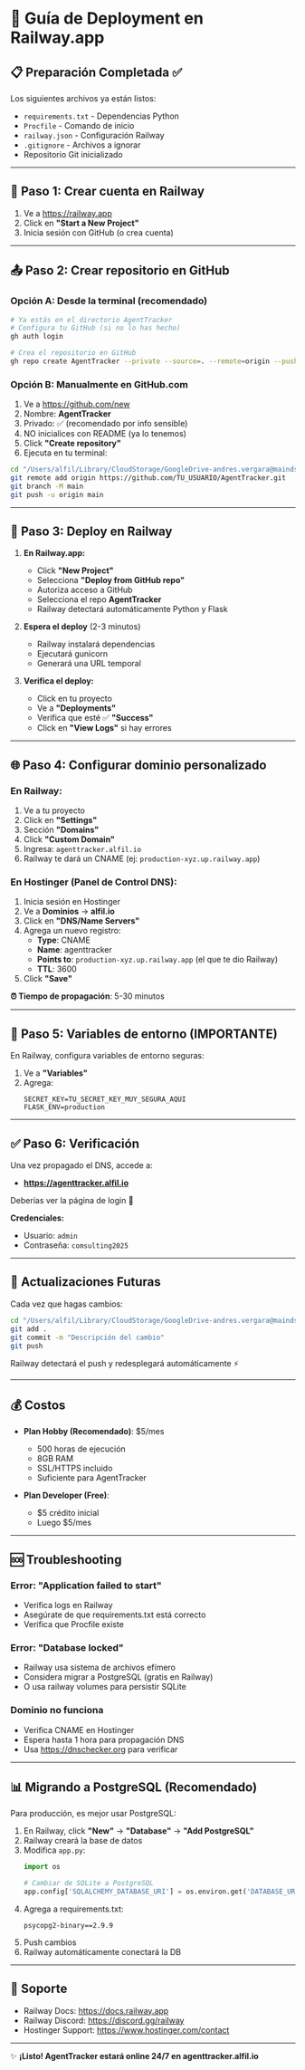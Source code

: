 # 🚀 Guía de Deployment en Railway.app

## 📋 Preparación Completada ✅

Los siguientes archivos ya están listos:
- `requirements.txt` - Dependencias Python
- `Procfile` - Comando de inicio
- `railway.json` - Configuración Railway
- `.gitignore` - Archivos a ignorar
- Repositorio Git inicializado

---

## 🔧 Paso 1: Crear cuenta en Railway

1. Ve a https://railway.app
2. Click en **"Start a New Project"**
3. Inicia sesión con GitHub (o crea cuenta)

---

## 📤 Paso 2: Crear repositorio en GitHub

### Opción A: Desde la terminal (recomendado)

```bash
# Ya estás en el directorio AgentTracker
# Configura tu GitHub (si no lo has hecho)
gh auth login

# Crea el repositorio en GitHub
gh repo create AgentTracker --private --source=. --remote=origin --push
```

### Opción B: Manualmente en GitHub.com

1. Ve a https://github.com/new
2. Nombre: **AgentTracker**
3. Privado: ✅ (recomendado por info sensible)
4. NO inicialices con README (ya lo tenemos)
5. Click **"Create repository"**
6. Ejecuta en tu terminal:

```bash
cd "/Users/alfil/Library/CloudStorage/GoogleDrive-andres.vergara@maindset.cl/Mi unidad/Comsulting/AgentTracker"
git remote add origin https://github.com/TU_USUARIO/AgentTracker.git
git branch -M main
git push -u origin main
```

---

## 🚂 Paso 3: Deploy en Railway

1. **En Railway.app:**
   - Click **"New Project"**
   - Selecciona **"Deploy from GitHub repo"**
   - Autoriza acceso a GitHub
   - Selecciona el repo **AgentTracker**
   - Railway detectará automáticamente Python y Flask

2. **Espera el deploy** (2-3 minutos)
   - Railway instalará dependencias
   - Ejecutará gunicorn
   - Generará una URL temporal

3. **Verifica el deploy:**
   - Click en tu proyecto
   - Ve a **"Deployments"**
   - Verifica que esté ✅ **"Success"**
   - Click en **"View Logs"** si hay errores

---

## 🌐 Paso 4: Configurar dominio personalizado

### En Railway:

1. Ve a tu proyecto
2. Click en **"Settings"**
3. Sección **"Domains"**
4. Click **"Custom Domain"**
5. Ingresa: `agenttracker.alfil.io`
6. Railway te dará un CNAME (ej: `production-xyz.up.railway.app`)

### En Hostinger (Panel de Control DNS):

1. Inicia sesión en Hostinger
2. Ve a **Dominios** → **alfil.io**
3. Click en **"DNS/Name Servers"**
4. Agrega un nuevo registro:
   - **Type**: CNAME
   - **Name**: agenttracker
   - **Points to**: `production-xyz.up.railway.app` (el que te dio Railway)
   - **TTL**: 3600
5. Click **"Save"**

**⏰ Tiempo de propagación**: 5-30 minutos

---

## 🔐 Paso 5: Variables de entorno (IMPORTANTE)

En Railway, configura variables de entorno seguras:

1. Ve a **"Variables"**
2. Agrega:
   ```
   SECRET_KEY=TU_SECRET_KEY_MUY_SEGURA_AQUI
   FLASK_ENV=production
   ```

---

## ✅ Paso 6: Verificación

Una vez propagado el DNS, accede a:
- **https://agenttracker.alfil.io**

Deberías ver la página de login 🔐

**Credenciales:**
- Usuario: `admin`
- Contraseña: `comsulting2025`

---

## 🔄 Actualizaciones Futuras

Cada vez que hagas cambios:

```bash
cd "/Users/alfil/Library/CloudStorage/GoogleDrive-andres.vergara@maindset.cl/Mi unidad/Comsulting/AgentTracker"
git add .
git commit -m "Descripción del cambio"
git push
```

Railway detectará el push y redesplegará automáticamente ⚡

---

## 💰 Costos

- **Plan Hobby (Recomendado)**: $5/mes
  - 500 horas de ejecución
  - 8GB RAM
  - SSL/HTTPS incluido
  - Suficiente para AgentTracker

- **Plan Developer (Free)**: 
  - $5 crédito inicial
  - Luego $5/mes

---

## 🆘 Troubleshooting

### Error: "Application failed to start"
- Verifica logs en Railway
- Asegúrate de que requirements.txt está correcto
- Verifica que Procfile existe

### Error: "Database locked"
- Railway usa sistema de archivos efímero
- Considera migrar a PostgreSQL (gratis en Railway)
- O usa railway volumes para persistir SQLite

### Dominio no funciona
- Verifica CNAME en Hostinger
- Espera hasta 1 hora para propagación DNS
- Usa https://dnschecker.org para verificar

---

## 📊 Migrando a PostgreSQL (Recomendado)

Para producción, es mejor usar PostgreSQL:

1. En Railway, click **"New"** → **"Database"** → **"Add PostgreSQL"**
2. Railway creará la base de datos
3. Modifica `app.py`:
   ```python
   import os
   
   # Cambiar de SQLite a PostgreSQL
   app.config['SQLALCHEMY_DATABASE_URI'] = os.environ.get('DATABASE_URL', 'sqlite:///comsulting.db')
   ```
4. Agrega a requirements.txt:
   ```
   psycopg2-binary==2.9.9
   ```
5. Push cambios
6. Railway automáticamente conectará la DB

---

## 📧 Soporte

- Railway Docs: https://docs.railway.app
- Railway Discord: https://discord.gg/railway
- Hostinger Support: https://www.hostinger.com/contact

---

✨ **¡Listo! AgentTracker estará online 24/7 en agenttracker.alfil.io**
